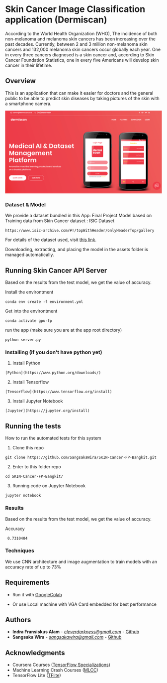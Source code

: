 # Skin Cancer Image Classification application (Dermiscan)
According to the World Health Organization (WHO), The incidence of both non-melanoma and melanoma skin cancers has been increasing over the past decades. Currently, between 2 and 3 million non-melanoma skin cancers and 132,000 melanoma skin cancers occur globally each year. One in every three cancers diagnosed is a skin cancer and, according to Skin Cancer Foundation Statistics, one in every five Americans will develop skin cancer in their lifetime.

## Overview

This is an application that can make it easier for doctors and the general public to be able to predict skin diseases by taking pictures of the skin with a smartphone camera.

![Landing and Mobile App](web-mobile.PNG)


### Dataset & Model

We provide a dataset bundled in this App: Final Project Model based on
Training data from Skin Cancer dataset : ISIC Dataset

```
https://www.isic-archive.com/#!/topWithHeader/onlyHeaderTop/gallery
```

For details of the dataset used, visit [this link](https://www.isic-archive.com).

Downloading, extracting, and placing the model in the assets folder is managed
automatically.

## Running Skin Cancer API Server

Based on the results from the test model, we get the value of accuracy.

Install the environtment

```
conda env create -f environment.yml
```

Get into the environtment
```
conda activate gpu-fp
```

run the app (make sure you are at the app root directory)
```
python server.py
```

### Installing (if you don't have python yet)

1. Install Python
```
[Python](https://www.python.org/downloads/)
```
2. Install Tensorflow
```
[Tensorflow](https://www.tensorflow.org/install)
```

3. Install Jupyter Notebook
```
[Jupyter](https://jupyter.org/install)
```

## Running the tests

How to run the automated tests for this system

1. Clone this repo
```
git clone https://github.com/SangsakaWira/SKIN-Cancer-FP-Bangkit.git
```
2. Enter to this folder repo
```
cd SKIN-Cancer-FP-Bangkit/
```

3. Running code on Jupyter Notebook
```
jupyter notebook
```

### Results

Based on the results from the test model, we get the value of accuracy.

Accuracy
```
 0.7310404
```

### Techniques

We use CNN architecture and image augmentation to train models with an accuracy rate of up to 73%

## Requirements

*   Run it with [GoogleColab](https://colab.research.google.com/)

*   Or use Local machine with VGA Card embedded for best performance



## Authors

* **Indra Fransiskus Alam** - *cleverdarkness@gmail.com* - [Github](https://github.com/simplephi)
* **Sangsaka Wira** - *sangsakawira@gmail.com* - [Github](https://github.com/SangsakaWira)


## Acknowledgments

* Coursera Courses ([TensorFlow Specializations](https://www.coursera.org/specializations/tensorflow-in-practice))
* Machine Learning Crash Courses ([MLCC](https://developers.google.com/machine-learning/crash-course/))
* TensorFlow Lite ([TFlite](https://www.tensorflow.org/lite))

